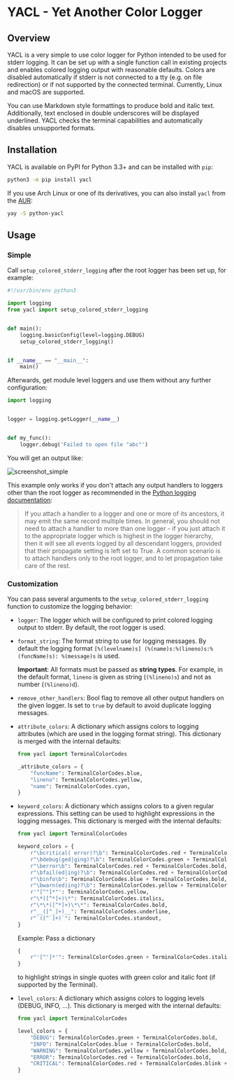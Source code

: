 # YACL - Yet Another Color Logger

## Overview

YACL is a very simple to use color logger for Python intended to be used for stderr logging. It can be set up with a
single function call in existing projects and enables colored logging output with reasonable defaults. Colors are
disabled automatically if stderr is not connected to a tty (e.g. on file redirection) or if not supported by the
connected terminal. Currently, Linux and macOS are supported.

You can use Markdown style formattings to produce bold and italic text. Additionally, text enclosed in double
underscores will be displayed underlined. YACL checks the terminal capabilities and automatically disables unsupported
formats.

## Installation

YACL is available on PyPI for Python 3.3+ and can be installed with `pip`:

```bash
python3 -m pip install yacl
```

If you use Arch Linux or one of its derivatives, you can also install `yacl` from the
[AUR](https://aur.archlinux.org/packages/python-yacl/):

```bash
yay -S python-yacl
```

## Usage

### Simple

Call ``setup_colored_stderr_logging`` after the root logger has been set up, for example:

```python
#!/usr/bin/env python3

import logging
from yacl import setup_colored_stderr_logging


def main():
    logging.basicConfig(level=logging.DEBUG)
    setup_colored_stderr_logging()


if __name__ == "__main__":
    main()
```

Afterwards, get module level loggers and use them without any further configuration:

```python
import logging


logger = logging.getLogger(__name__)


def my_func():
    logger.debug('Failed to open file "abc"')
```

You will get an output like:

![screenshot_simple](https://raw.githubusercontent.com/IngoMeyer441/yacl/master/simple.png)

This example only works if you don't attach any output handlers to loggers other than the root logger as recommended in
the [Python logging documentation](https://docs.python.org/3/library/logging.html):

> If you attach a handler to a logger and one or more of its ancestors, it may emit the same record multiple times. In
> general, you should not need to attach a handler to more than one logger - if you just attach it to the appropriate
> logger which is highest in the logger hierarchy, then it will see all events logged by all descendant loggers,
> provided that their propagate setting is left set to True. A common scenario is to attach handlers only to the root
> logger, and to let propagation take care of the rest.

### Customization

You can pass several arguments to the `setup_colored_stderr_logging` function to customize the logging behavior:

- `logger`: The logger which will be configured to print colored logging output to stderr. By default, the root logger
  is used.

- `format_string`: The format string to use for logging messages. By default the logging format
  `[%(levelname)s] (%(name)s:%(lineno)s:%(funcName)s): %(message)s` is used.

  **Important**: All formats must be passed as **string types**. For example, in the default format, ``lineno`` is given
  as string (`(%lineno)s`) and not as number (`(%lineno)d`).

- `remove_other_handlers`: Bool flag to remove all other output handlers on the given logger. Is set to `true` by
  default to avoid duplicate logging messages.

- `attribute_colors`: A dictionary which assigns colors to logging attributes (which are used in the logging format
  string). This dictionary is merged with the internal defaults:

  ```python
  from yacl import TerminalColorCodes

  _attribute_colors = {
      "funcName": TerminalColorCodes.blue,
      "lineno": TerminalColorCodes.yellow,
      "name": TerminalColorCodes.cyan,
  }
  ```

- `keyword_colors`: A dictionary which assigns colors to a given regular expressions. This setting can be used to
  highlight expressions in the logging messages. This dictionary is merged with the internal defaults:

  ```python
  from yacl import TerminalColorCodes

  keyword_colors = {
      r"\bcritical( error)?\b": TerminalColorCodes.red + TerminalColorCodes.blink + TerminalColorCodes.bold,
      r"\bdebug(ged|ging)?\b": TerminalColorCodes.green + TerminalColorCodes.bold,
      r"\berror\b": TerminalColorCodes.red + TerminalColorCodes.bold,
      r"\bfail(ed|ing)?\b": TerminalColorCodes.red + TerminalColorCodes.bold,
      r"\binfo\b": TerminalColorCodes.blue + TerminalColorCodes.bold,
      r"\bwarn(ed|ing)?\b": TerminalColorCodes.yellow + TerminalColorCodes.bold,
      r'"[^"]*"': TerminalColorCodes.yellow,
      r"\*([^*]+)\*": TerminalColorCodes.italics,
      r"\*\*([^*]+)\*\*": TerminalColorCodes.bold,
      r"__([^_]+)__": TerminalColorCodes.underline,
      r"`([^`]+)`": TerminalColorCodes.standout,
  }
  ```

  Example: Pass a dictionary

  ```python
  {
      r"'[^']*'": TerminalColorCodes.green + TerminalColorCodes.italics,
  }
  ```

  to highlight strings in single quotes with green color and italic font (if supported by the Terminal).

- `level_colors`: A dictionary which assigns colors to logging levels (DEBUG, INFO, ...). This dictionary is merged with
  the internal defaults:

  ```python
  from yacl import TerminalColorCodes

  level_colors = {
      "DEBUG": TerminalColorCodes.green + TerminalColorCodes.bold,
      "INFO": TerminalColorCodes.blue + TerminalColorCodes.bold,
      "WARNING": TerminalColorCodes.yellow + TerminalColorCodes.bold,
      "ERROR": TerminalColorCodes.red + TerminalColorCodes.bold,
      "CRITICAL": TerminalColorCodes.red + TerminalColorCodes.blink + TerminalColorCodes.bold,
  }
  ```
